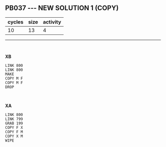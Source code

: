 ## PB037 --- NEW SOLUTION 1 (COPY)

| cycles | size | activity |
| ------ | ---- | -------- |
| 10 | 13 | 4 |
<hr>
<br>

**XB**

```
LINK 800
LINK 800
MAKE
COPY M F
COPY M F
DROP
```

<br>

**XA**

```
LINK 800
LINK 799
GRAB 199
COPY F X
COPY F M
COPY X M
WIPE
```
